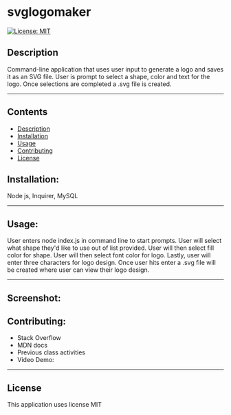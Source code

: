 # svglogomaker
[![License: MIT](https://img.shields.io/badge/License-MIT-yellow.svg)](https://opensource.org/licenses/MIT)

## Description
Command-line application that uses user input to generate a logo and saves it as an SVG file. User is prompt to select a shape, color and text for the logo. Once selections are completed a .svg file is created. 

---
## Contents
- [Description](#description)
- [Installation](#installation)
- [Usage](#usage)
- [Contributing](#contributing)
- [License](#license)




## Installation:
Node js, Inquirer, MySQL

---

## Usage:
User enters node index.js in command line to start prompts. User will select what shape they'd like to use out of list provided. User will then select fill color for shape. User will then select font color for logo. Lastly, user will enter three characters for logo design. Once user hits enter a .svg file will be created where user can view their logo design. 

---

## Screenshot:



## Contributing:
- Stack Overflow
- MDN docs
- Previous class activities
- Video Demo: 


---


 ## License
This application uses license MIT
    
